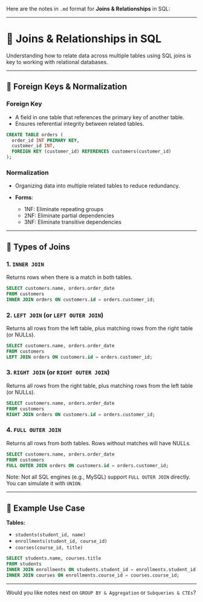 Here are the notes in `.md` format for **Joins & Relationships** in SQL:

---

# 🔗 Joins & Relationships in SQL

Understanding how to relate data across multiple tables using SQL joins is key to working with relational databases.

---

## 🔑 Foreign Keys & Normalization

### **Foreign Key**

* A field in one table that references the primary key of another table.
* Ensures referential integrity between related tables.

```sql
CREATE TABLE orders (
  order_id INT PRIMARY KEY,
  customer_id INT,
  FOREIGN KEY (customer_id) REFERENCES customers(customer_id)
);
```

### **Normalization**

* Organizing data into multiple related tables to reduce redundancy.
* **Forms**:

  * 1NF: Eliminate repeating groups
  * 2NF: Eliminate partial dependencies
  * 3NF: Eliminate transitive dependencies

---

## 🤝 Types of Joins

### 1. `INNER JOIN`

Returns rows when there is a match in both tables.

```sql
SELECT customers.name, orders.order_date
FROM customers
INNER JOIN orders ON customers.id = orders.customer_id;
```

### 2. `LEFT JOIN` (or `LEFT OUTER JOIN`)

Returns all rows from the left table, plus matching rows from the right table (or NULLs).

```sql
SELECT customers.name, orders.order_date
FROM customers
LEFT JOIN orders ON customers.id = orders.customer_id;
```

### 3. `RIGHT JOIN` (or `RIGHT OUTER JOIN`)

Returns all rows from the right table, plus matching rows from the left table (or NULLs).

```sql
SELECT customers.name, orders.order_date
FROM customers
RIGHT JOIN orders ON customers.id = orders.customer_id;
```

### 4. `FULL OUTER JOIN`

Returns all rows from both tables. Rows without matches will have NULLs.

```sql
SELECT customers.name, orders.order_date
FROM customers
FULL OUTER JOIN orders ON customers.id = orders.customer_id;
```

Note: Not all SQL engines (e.g., MySQL) support `FULL OUTER JOIN` directly. You can simulate it with `UNION`.

---

## 📘 Example Use Case

**Tables:**

* `students(student_id, name)`
* `enrollments(student_id, course_id)`
* `courses(course_id, title)`

```sql
SELECT students.name, courses.title
FROM students
INNER JOIN enrollments ON students.student_id = enrollments.student_id
INNER JOIN courses ON enrollments.course_id = courses.course_id;
```

---

Would you like notes next on `GROUP BY & Aggregation` or `Subqueries & CTEs`?
